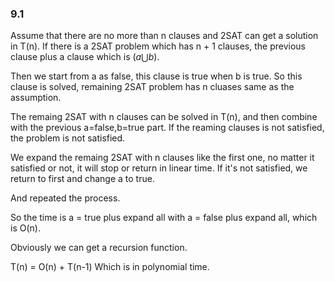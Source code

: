 ### 9.1

Assume that there are no more than n clauses and 2SAT can get a solution in T(n). If there is a 2SAT problem which has n + 1 clauses, the previous clause plus a clause which is $(a \bigcup b)$.

Then we start from a as false, this clause is true when b is true. So this clause is solved, remaining 2SAT problem has n cluases same as the assumption.

The remaing 2SAT with n clauses can be solved in T(n), and then combine with the previous a=false,b=true part. If the reaming clauses is not satisfied, the problem is not satisfied.

We expand the remaing 2SAT with n clauses like the first one, no matter it satisfied or not, it will stop or return in linear time. If it's not satisfied, we return to first and change a to true.

And repeated the process.

So the time is a = true plus expand all with  a = false plus expand all, which is O(n).

Obviously we can get a recursion function.

T(n) = O(n) + T(n-1) Which is in polynomial time.